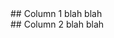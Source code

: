 <div class="cardbox" markdown="1">
## Column 1
blah blah
</div>

<div class="cardbox" markdown="1">
## Column 2
blah blah
</div>
<div style="clear:both;"></div>
